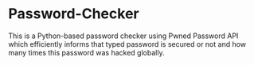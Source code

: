 # Password-Checker
This is a Python-based password checker using Pwned Password API  which efficiently informs that typed password is secured or not and how many times this password was hacked globally.
